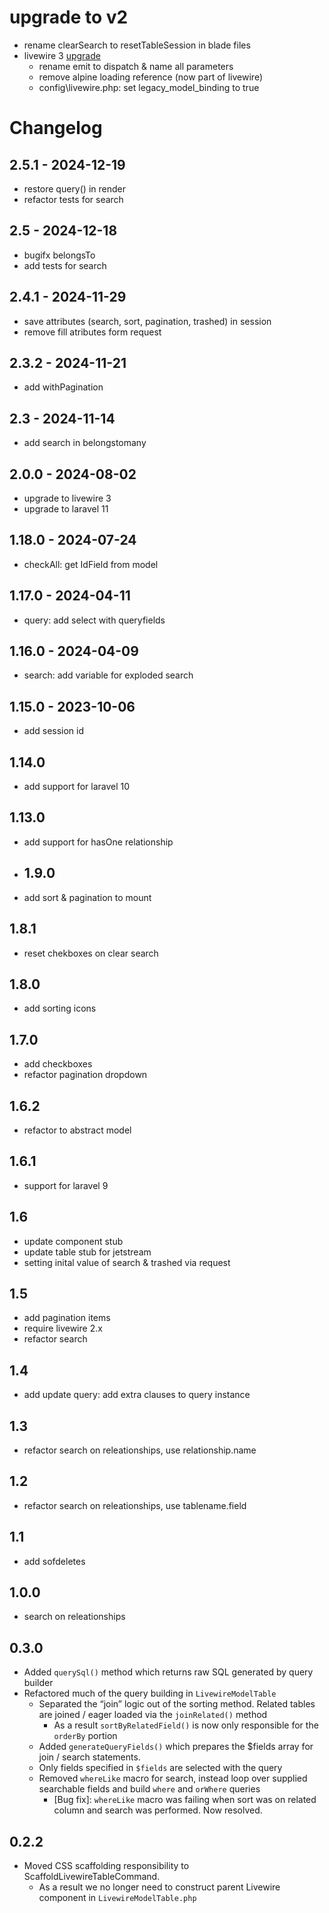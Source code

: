 # upgrade to v2
- rename clearSearch to resetTableSession in blade files
- livewire 3 [upgrade](https://livewire.laravel.com/docs/upgrading) 
  - rename emit to dispatch & name all parameters
  - remove alpine loading reference (now part of livewire)
  - config\livewire.php: set legacy_model_binding to true
# Changelog
## 2.5.1 - 2024-12-19
- restore query() in render
- refactor tests for search
## 2.5 - 2024-12-18
- bugifx belongsTo
- add tests for search
## 2.4.1 - 2024-11-29
- save attributes (search, sort, pagination, trashed) in session
- remove fill atributes form request
## 2.3.2 - 2024-11-21
- add withPagination
## 2.3 - 2024-11-14
- add search in belongstomany
## 2.0.0 - 2024-08-02
- upgrade to livewire 3
- upgrade to laravel 11
## 1.18.0 - 2024-07-24
- checkAll: get IdField from model
## 1.17.0 - 2024-04-11
- query: add select with queryfields
## 1.16.0 - 2024-04-09
- search: add variable for exploded search
## 1.15.0 - 2023-10-06
- add session id
## 1.14.0
- add support for laravel 10
## 1.13.0
- add support for hasOne relationship
- ## 1.9.0
- add sort & pagination to mount
## 1.8.1
- reset chekboxes on clear search 
## 1.8.0
- add sorting icons
## 1.7.0
- add checkboxes
- refactor pagination dropdown
## 1.6.2
- refactor to abstract model
## 1.6.1
- support for laravel 9
## 1.6
- update component stub
- update table stub for jetstream
- setting inital value of search & trashed via request

## 1.5
- add pagination items
- require livewire 2.x
- refactor search
## 1.4
- add update query: add extra clauses to query instance
## 1.3
- refactor search on releationships, use relationship.name
## 1.2
- refactor search on releationships, use tablename.field
## 1.1
- add sofdeletes
## 1.0.0
- search on releationships
## 0.3.0
- Added `querySql()` method which returns raw SQL generated by query builder
- Refactored much of the query building in `LivewireModelTable`
	- Separated the “join” logic out of the sorting method. Related tables are joined / eager loaded via the `joinRelated()` method
		- As a result `sortByRelatedField()` is now only responsible for the `orderBy` portion
    - Added `generateQueryFields()` which prepares the $fields array for join / search statements.
	- Only fields specified in `$fields` are selected with the query
	- Removed `whereLike` macro for search, instead loop over supplied searchable fields and build `where` and `orWhere` queries
		- [Bug fix]: `whereLike` macro was failing when sort was on related column and search was performed. Now resolved.


## 0.2.2
- Moved CSS scaffolding responsibility to ScaffoldLivewireTableCommand.
	- As a result we no longer need to construct parent Livewire component in `LivewireModelTable.php`
